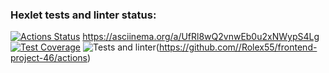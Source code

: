 ### Hexlet tests and linter status:
[![Actions Status](https://github.com/Rolex55/frontend-project-46/actions/workflows/hexlet-check.yml/badge.svg)](https://github.com/Rolex55/frontend-project-46/actions)
https://asciinema.org/a/UfRl8wQ2vnwEb0u2xNWypS4Lg
[![Test Coverage](https://api.codeclimate.com/v1/badges/656efe9d42a94d79da60/test_coverage)](https://codeclimate.com/github/Rolex55/frontend-project-46/test_coverage)
![Tests and linter](https://github.com/Rolex55/frontend-project-46/actions/workflows/nodejs.yml/badge.svg)(https://github.com//Rolex55/frontend-project-46/actions)
